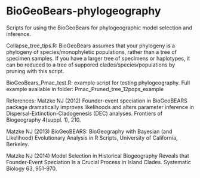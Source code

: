 # BioGeoBears-phylogeography
Scripts for using the BioGeoBears for phylogeographic model selection and inference. 

Collapse_tree_tips.R: BioGeoBears assumes that 
your phylogeny is a phylogeny of species/monophyletic populations, 
rather than a tree of specimen samples. If you have a larger tree of specimens or
haplotypes, it can be reduced to a tree of suppored clades/species/populations by 
pruning with this script.

BioGeoBears_Pmac_test.R: example script for testing phylogeography. Full example available in folder: Pmac_Pruned_tree_12pops_example

References:
Matzke NJ (2012) Founder-event speciation in BioGeoBEARS package dramatically improves likelihoods and alters parameter inference in Dispersal-Extinction-Cladogenesis (DEC) analyses. Frontiers of Biogeography 4(suppl. 1), 210.

Matzke NJ (2013) BioGeoBEARS: BioGeography with Bayesian (and Likelihood) Evolutionary
Analysis in R Scripts, University of California, Berkeley.

Matzke NJ (2014) Model Selection in Historical Biogeography Reveals that Founder-Event Speciation Is a Crucial Process in Island Clades. Systematic Biology 63, 951-970.
